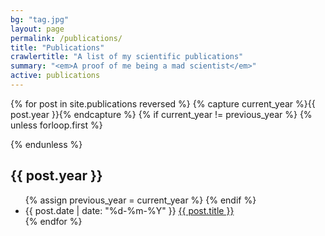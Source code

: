 ```yaml
---
bg: "tag.jpg"
layout: page
permalink: /publications/
title: "Publications"
crawlertitle: "A list of my scientific publications"
summary: "<em>A proof of me being a mad scientist</em>"
active: publications
---
```



{% for post in site.publications reversed %}
    {% capture current_year %}{{ post.year }}{% endcapture %}
    {% if current_year != previous_year %}
        {% unless forloop.first %}
</ul>        
        {% endunless %}
<h2 class="category-key" id="{{ post.year }}">{{ post.year }}</h2>
<ul class="year">
        {% assign previous_year = current_year %}
    {% endif %}
<li>
    <span class="date">{{ post.date | date: "%d-%m-%Y"  }}</span> <a href="{{ post.url }}">{{ post.title }}</a>
</li>
{% endfor %}